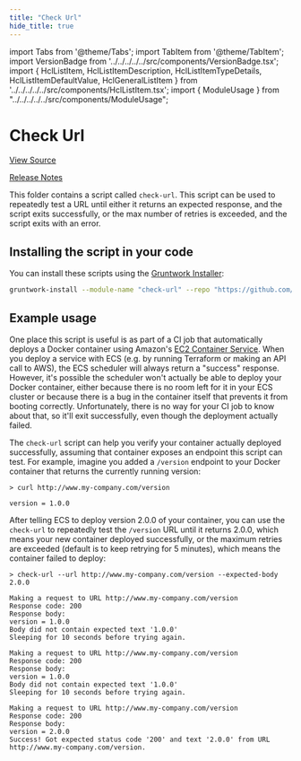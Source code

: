 ```yaml
---
title: "Check Url"
hide_title: true
---
```


import Tabs from '@theme/Tabs';
import TabItem from '@theme/TabItem';
import VersionBadge from '../../../../../src/components/VersionBadge.tsx';
import { HclListItem, HclListItemDescription, HclListItemTypeDetails, HclListItemDefaultValue, HclGeneralListItem } from '../../../../../src/components/HclListItem.tsx';
import { ModuleUsage } from "../../../../../src/components/ModuleUsage";

<VersionBadge repoTitle="CI Modules" version="0.52.18" lastModifiedVersion="0.50.11"/>

# Check Url

<a href="https://github.com/gruntwork-io/terraform-aws-ci/tree/v0.52.18/modules/check-url" className="link-button" title="View the source code for this module in GitHub.">View Source</a>

<a href="https://github.com/gruntwork-io/terraform-aws-ci/releases/tag/v0.50.11" className="link-button" title="Release notes for only versions which impacted this module.">Release Notes</a>

This folder contains a script called `check-url`. This script can be used to repeatedly test a URL until either it
returns an expected response, and the script exits successfully, or the max number of retries is exceeded, and the
script exits with an error.

## Installing the script in your code

You can install these scripts using the [Gruntwork Installer](https://github.com/gruntwork-io/gruntwork-installer):

```bash
gruntwork-install --module-name "check-url" --repo "https://github.com/gruntwork-io/terraform-aws-ci" --tag "v0.3.6"
```

## Example usage

One place this script is useful is as part of a CI job that automatically deploys a Docker container using Amazon's
[EC2 Container Service](https://aws.amazon.com/ecs/). When you deploy a service with ECS (e.g. by running Terraform or
making an API call to AWS), the ECS scheduler will always return a "success" response. However, it's possible the
scheduler won't actually be able to deploy your Docker container, either because there is no room left for it in your
ECS cluster or because there is a bug in the container itself that prevents it from booting correctly. Unfortunately,
there is no way for your CI job to know about that, so it'll exit successfully, even though the deployment actually
failed.

The `check-url` script can help you verify your container actually deployed successfully, assuming that container
exposes an endpoint this script can test. For example, imagine you added a `/version` endpoint to your Docker container
that returns the currently running version:

```
> curl http://www.my-company.com/version

version = 1.0.0
```

After telling ECS to deploy version 2.0.0 of your container, you can use the `check-url` to repeatedly test the
`/version` URL until it returns 2.0.0, which means your new container deployed successfully, or the maximum retries
are exceeded (default is to keep retrying for 5 minutes), which means the container failed to deploy:

```
> check-url --url http://www.my-company.com/version --expected-body 2.0.0

Making a request to URL http://www.my-company.com/version
Response code: 200
Response body:
version = 1.0.0
Body did not contain expected text '1.0.0'
Sleeping for 10 seconds before trying again.
 
Making a request to URL http://www.my-company.com/version
Response code: 200
Response body:
version = 1.0.0
Body did not contain expected text '1.0.0'
Sleeping for 10 seconds before trying again.
 
Making a request to URL http://www.my-company.com/version
Response code: 200
Response body:
version = 2.0.0
Success! Got expected status code '200' and text '2.0.0' from URL http://www.my-company.com/version. 
```


<!-- ##DOCS-SOURCER-START
{
  "originalSources": [
    "https://github.com/gruntwork-io/terraform-aws-ci/tree/v0.52.18/modules/check-url/readme.md",
    "https://github.com/gruntwork-io/terraform-aws-ci/tree/v0.52.18/modules/check-url/variables.tf",
    "https://github.com/gruntwork-io/terraform-aws-ci/tree/v0.52.18/modules/check-url/outputs.tf"
  ],
  "sourcePlugin": "module-catalog-api",
  "hash": "707511b2801455eabb48cd6b693512c3"
}
##DOCS-SOURCER-END -->
